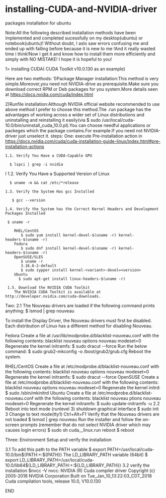 # installing-CUDA-and-NVIDIA-driver
packages installation for ubuntu 

Note:All the following described installation methods have been implemented and completed sucessfully on my desktop(ubuntu) or notebook(ubuntu)! Without doubt, I aslo saw errors confusing me and ended up with falling before because it is new to me !And it really wasted time i think!Now I get it and know how to install them more efficiently and simply with NO MISTAKE! I hope it is hopeful to you!

1> installing CUDA( CUDA Toolkit v10.0.130 as an example)

Here are two methods:
  1)Package Manager installation:This method is very simple.Moreover,you need not NVIDIA-drive as prerequisite.Make sure you download correct RPM or Deb packages for you system.More details seen at https://docs.nvidia.com/cuda/index.html
  
  2)Runfile installation:Although NVIDIA official website recommended to use above method I prefer to choose this method.The .run package has the advantages of working across a wider set of Linux distributions and uninstalling and reinstalling it easily(via 
$ sudo /usr/local/cuda-10.0/bin/uninstall_cuda_10.0.pl).You can choose needful applications or packeges which the package contains.For example.If you need not NVIDIA-driver just  unselect it.
   steps:
   One: execute Pre-installation action in https://docs.nvidia.com/cuda/cuda-installation-guide-linux/index.html#pre-installation-actions
    
    1.1. Verify You Have a CUDA-Capable GPU
 
      $ lspci | grep -i nvidia
I
    1.2. Verify You Have a Supported Version of Linux

      $ uname -m && cat /etc/*release

    1.3. Verify the System Has gcc Installed

       $ gcc --version

    1.4. Verify the System has the Correct Kernel Headers and Development Packages Installed

     $ uname -r

        RHEL/CentOS 
           $ sudo yum install kernel-devel-$(uname -r) kernel-headers-$(uname -r)
        Fedora
           $ sudo dnf install kernel-devel-$(uname -r) kernel-headers-$(uname -r)
        OpenSUSE/SLES
           $ uname -r
           3.16.6-2-default
           $ sudo zypper install kernel-<variant>-devel=<version>
        Ubuntu
          $ sudo apt-get install linux-headers-$(uname -r)
          
     1.5. Download the NVIDIA CUDA Toolkit
        The NVIDIA CUDA Toolkit is available at http://developer.nvidia.com/cuda-downloads.
 
 Two:
  2.1 The Nouveau drivers are loaded if the following command prints anything:
      $ lsmod | grep nouveau
     
   To install the Display Driver, the Nouveau drivers must first be disabled. Each distribution of Linux has a different
  method for disabling Nouveau.
 
  Fedora
     Create a file at /usr/lib/modprobe.d/blacklist-nouveau.conf with the following contents:
         blacklist nouveau
         options nouveau modeset=0
     Regenerate the kernel initramfs:
         $ sudo dracut --force
     Run the below command:
         $ sudo grub2-mkconfig -o /boot/grub2/grub.cfg
     Reboot the system.
  
  RHEL/CentOS
      Create a file at /etc/modprobe.d/blacklist-nouveau.conf with the following contents:
         blacklist nouveau
         options nouveau modeset=0
      Regenerate the kernel initramfs:
         $ sudo dracut --force
  OpenSUSE
     Create a file at /etc/modprobe.d/blacklist-nouveau.conf with the following contents:
        blacklist nouveau
        options nouveau modeset=0
     Regenerate the kernel initrd:
        $ sudo /sbin/mkinitrd
  Ubuntu
     Create a file at /etc/modprobe.d/blacklist-nouveau.conf with the following contents:
        blacklist nouveau
        ptions nouveau modeset=0
     Regenerate the kernel initramfs:
        $ sudo update-initramfs -u
 2.2 Reboot into text mode (runlevel 3)
    shutdown graphical interface 
        $ sudo init 3
    Change to text mode(tty1)
        Ctrl+Alt+F1
    Verify that the Nouveau drivers are not loaded
        $ lsmod | grep nouveau
    Run the installer and follow the on-screen prompts (remember that do not select NVIDIA driver which may causes login errors)
        $ sudo sh cuda_<version>_linux.run
    reboot
        $ reboot

Three: Environment Setup and verify the installation
 
 3.1  To add this path to the PATH variable
     $ export PATH=/usr/local/cuda-10.0/bin${PATH:+:${PATH}}
     The LD_LIBRARY_PATH variable (64bit)
     $ export LD_LIBRARY_PATH=/usr/local/cuda-10.0/lib64${LD_LIBRARY_PATH:+:${LD_LIBRARY_PATH}}
  3.2 verify the installation
     $nvcc -V
nvcc: NVIDIA (R) Cuda compiler driver
Copyright (c) 2005-2018 NVIDIA Corporation
Built on Tue_Jan_10_13:22:03_CDT_2018
Cuda compilation tools, release 10.0, V10.0.130

END

  
  
   



